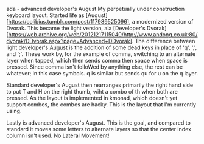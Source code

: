 ada - advanced developer's August
My perpetually under construction keyboard layout.
Started life as [August][https://colibius.tumblr.com/post/117989525096], a modernized version of Dvorak. This became the light version, ala [Developer's Dvorak][https://web.archive.org/web/20121217115040/http://www.andong.co.uk:80/dvorak/DDvorak.aspx?page=Advanced+DDvorak]. The difference between light developer's August is the addition of some dead keys in place of 'q', ',', and ';'. These work by, for the example of comma, switching to an alternate layer when tapped, which then sends comma then space when space is pressed. Since comma isn't folloWed by anything else, the rest can be whatever; in this case symbols. q is similar but sends qu for u on the q layer.

Standard developer's August then rearranges primarily the right hand side to put T and H on the right thumb, wiht a combo of th when both are pressed. As the layout is implemented in kmonad, which doesn't yet support combos, the combos are hacky. This is the layout that I'm currently using.

Lastly is advanced developer's August. This is the goal, and compared to standard it moves some letters to alternate layers so that the center index column isn't used. No Lateral Movement!